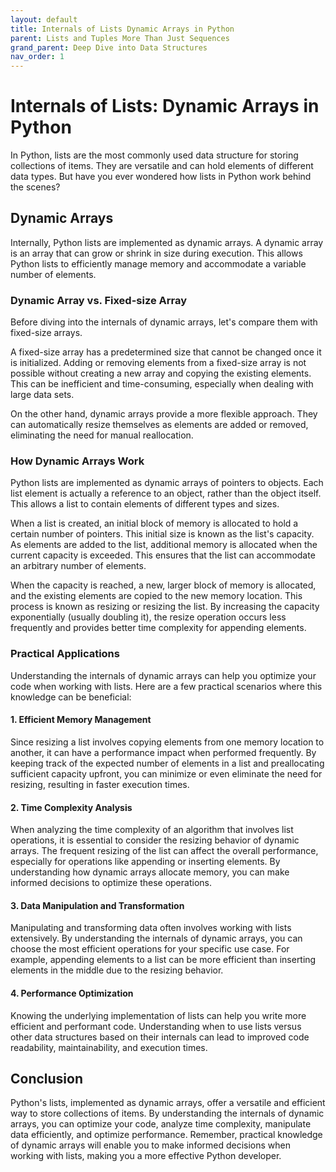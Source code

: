 ```yaml
---
layout: default
title: Internals of Lists Dynamic Arrays in Python
parent: Lists and Tuples More Than Just Sequences
grand_parent: Deep Dive into Data Structures
nav_order: 1
---
```

# Internals of Lists: Dynamic Arrays in Python

In Python, lists are the most commonly used data structure for storing collections of items. They are versatile and can hold elements of different data types. But have you ever wondered how lists in Python work behind the scenes?

## Dynamic Arrays

Internally, Python lists are implemented as dynamic arrays. A dynamic array is an array that can grow or shrink in size during execution. This allows Python lists to efficiently manage memory and accommodate a variable number of elements.

### Dynamic Array vs. Fixed-size Array

Before diving into the internals of dynamic arrays, let's compare them with fixed-size arrays.

A fixed-size array has a predetermined size that cannot be changed once it is initialized. Adding or removing elements from a fixed-size array is not possible without creating a new array and copying the existing elements. This can be inefficient and time-consuming, especially when dealing with large data sets.

On the other hand, dynamic arrays provide a more flexible approach. They can automatically resize themselves as elements are added or removed, eliminating the need for manual reallocation.

### How Dynamic Arrays Work

Python lists are implemented as dynamic arrays of pointers to objects. Each list element is actually a reference to an object, rather than the object itself. This allows a list to contain elements of different types and sizes.

When a list is created, an initial block of memory is allocated to hold a certain number of pointers. This initial size is known as the list's capacity. As elements are added to the list, additional memory is allocated when the current capacity is exceeded. This ensures that the list can accommodate an arbitrary number of elements.

When the capacity is reached, a new, larger block of memory is allocated, and the existing elements are copied to the new memory location. This process is known as resizing or resizing the list. By increasing the capacity exponentially (usually doubling it), the resize operation occurs less frequently and provides better time complexity for appending elements.

### Practical Applications

Understanding the internals of dynamic arrays can help you optimize your code when working with lists. Here are a few practical scenarios where this knowledge can be beneficial:

#### 1. Efficient Memory Management

Since resizing a list involves copying elements from one memory location to another, it can have a performance impact when performed frequently. By keeping track of the expected number of elements in a list and preallocating sufficient capacity upfront, you can minimize or even eliminate the need for resizing, resulting in faster execution times.

#### 2. Time Complexity Analysis

When analyzing the time complexity of an algorithm that involves list operations, it is essential to consider the resizing behavior of dynamic arrays. The frequent resizing of the list can affect the overall performance, especially for operations like appending or inserting elements. By understanding how dynamic arrays allocate memory, you can make informed decisions to optimize these operations.

#### 3. Data Manipulation and Transformation

Manipulating and transforming data often involves working with lists extensively. By understanding the internals of dynamic arrays, you can choose the most efficient operations for your specific use case. For example, appending elements to a list can be more efficient than inserting elements in the middle due to the resizing behavior.

#### 4. Performance Optimization

Knowing the underlying implementation of lists can help you write more efficient and performant code. Understanding when to use lists versus other data structures based on their internals can lead to improved code readability, maintainability, and execution times.

## Conclusion

Python's lists, implemented as dynamic arrays, offer a versatile and efficient way to store collections of items. By understanding the internals of dynamic arrays, you can optimize your code, analyze time complexity, manipulate data efficiently, and optimize performance. Remember, practical knowledge of dynamic arrays will enable you to make informed decisions when working with lists, making you a more effective Python developer.